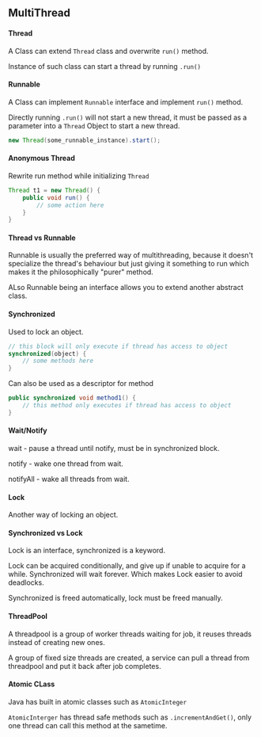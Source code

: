 ## MultiThread

#### Thread

A Class can extend `Thread` class and overwrite `run()` method.

Instance of such class can start a thread by running `.run()`

#### Runnable

A Class can implement `Runnable` interface and implement `run()` method.

Directly running `.run()` will not start a new thread, it must be passed as a parameter into a `Thread` Object to start a new thread.

```java
new Thread(some_runnable_instance).start();
```

#### Anonymous Thread

Rewrite run method while initializing `Thread`

```java
Thread t1 = new Thread() {
    public void run() {
        // some action here
    }
}
```

#### Thread vs Runnable

Runnable is usually the preferred way of multithreading, because it doesn't specialize the thread's behaviour but just giving it something to run which makes it the philosophically "purer" method.

ALso Runnable being an interface allows you to extend another abstract class.

#### Synchronized

Used to lock an object.

```java
// this block will only execute if thread has access to object
synchronized(object) {
    // some methods here
}
```

Can also be used as a descriptor for method

```java
public synchronized void method1() {
    // this method only executes if thread has access to object
}
```

#### Wait/Notify

wait - pause a thread until notify, must be in synchronized block.

notify - wake one thread from wait.

notifyAll - wake all threads from wait.

#### Lock

Another way of locking an object.

#### Synchronized vs Lock

Lock is an interface, synchronized is a keyword.

Lock can be acquired conditionally, and give up if unable to acquire for a while. Synchronized will wait forever. Which makes Lock easier to avoid deadlocks.

Synchronized is freed automatically, lock must be freed manually.

#### ThreadPool

A threadpool is a group of worker threads waiting for job, it reuses threads instead of creating new ones.

A group of fixed size threads are created, a service can pull a thread from threadpool and put it back after job completes.

#### Atomic CLass

Java has built in atomic classes such as `AtomicInteger`

`AtomicInterger` has thread safe methods such as `.incrementAndGet()`, only one thread can call this method at the sametime.
